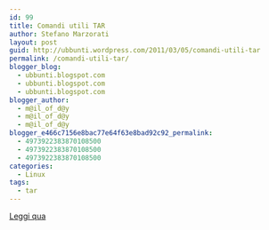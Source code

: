 ```yaml
---
id: 99
title: Comandi utili TAR
author: Stefano Marzorati
layout: post
guid: http://ubbunti.wordpress.com/2011/03/05/comandi-utili-tar
permalink: /comandi-utili-tar/
blogger_blog:
  - ubbunti.blogspot.com
  - ubbunti.blogspot.com
  - ubbunti.blogspot.com
blogger_author:
  - m@il_of_d@y
  - m@il_of_d@y
  - m@il_of_d@y
blogger_e466c7156e8bac77e64f63e8bad92c92_permalink:
  - 4973922383870108500
  - 4973922383870108500
  - 4973922383870108500
categories:
  - Linux
tags:
  - tar
---
```

[Leggi qua][1]

 [1]: http://www.linuxaria.com/howto/linux-tar-tricks?lang=it